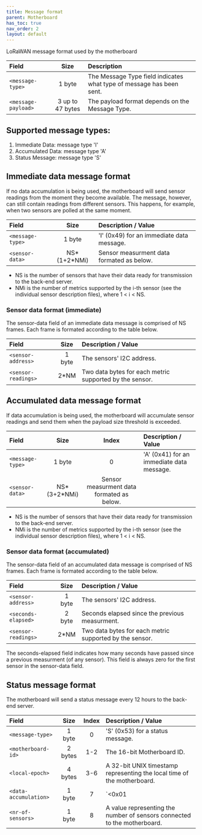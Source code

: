 ```yaml
---
title: Message format
parent: Motherboard
has_toc: true
nav_order: 2
layout: default
---
```


LoRaWAN message format used by the motherboard

| Field                 | Size             | Description |
|:----------------------|:----------------:|:------------|
| `<message-type>`      | 1 byte           | The Message Type field indicates what type of message has been sent. |
| `<message-payload>`   | 3 up to 47 bytes | The payload format depends on the Message Type.|

## Supported message types:

1. Immediate Data: message type 'I'
2. Accumulated Data: message type 'A'
3. Status Message: message type 'S'

## Immediate data message format

If no data accumulation is being used, the motherboard will send sensor readings from the moment
they become available. The message, however, can still contain readings from different sensors. This
happens, for example, when two sensors are polled at the same moment.

| Field                 | Size             | Description / Value |
|:----------------------|:----------------:|:--------------------|
| `<message-type>`      | 1 byte           | 'I' (0x49) for an immediate data message. |
| `<sensor-data>`       | NS*(1+2*NMi)     | Sensor measurment data formated as below. |

* NS is the number of sensors that have their data ready for transmission to the back-end server.
* NMi is the number of metrics supported by the i-th sensor (see the individual sensor description files), where 1 < i < NS.

### Sensor data format (immediate)

The sensor-data field of an immediate data message is comprised of NS frames. Each frame is formated
according to the table below.

| Field                 | Size             | Description / Value |
|:----------------------|:----------------:|:--------------------|
| `<sensor-address>`    | 1 byte           | The sensors' I2C address. |
| `<sensor-readings>`   | 2*NM   | Two data bytes for each metric supported by the sensor. |

## Accumulated data message format

If data accumulation is being used, the motherboard will accumulate sensor readings and send them
when the payload size threshold is exceeded.

| Field                 | Size             | Index      | Description / Value |
|:----------------------|:----------------:|:----------:|:--------------------|
| `<message-type>`      | 1 byte           | 0          | 'A' (0x41) for an immediate data message. |
| `<sensor-data>`       | NS*(3+2*NMi)     | Sensor measurment data formated as below. |

* NS is the number of sensors that have their data ready for transmission to the back-end server.
* NMi is the number of metrics supported by the i-th sensor (see the individual sensor description files), where 1 < i < NS.

### Sensor data format (accumulated)

The sensor-data field of an accumulated data message is comprised of NS frames. Each frame is formated
according to the table below.

| Field                 | Size             | Description / Value |
|:----------------------|:----------------:|:--------------------|
| `<sensor-address>`    | 1 byte           | The sensors' I2C address. |
| `<seconds-elapsed>`   | 2 byte           | Seconds elapsed since the previous measurment. |
| `<sensor-readings>`   | 2*NM   | Two data bytes for each metric supported by the sensor. |

The seconds-elapsed field indicates how many seconds have passed since a previous measurment (of any
sensor). This field is always zero for the first sensor in the sensor-data field.

## Status message format

The motherboard will send a status message every 12 hours to the back-end server.

| Field                 | Size             | Index      | Description / Value |
|:----------------------|:----------------:|:----------:|:--------------------|
| `<message-type>`      | 1 byte           | 0          | 'S' (0x53) for a status message. |
| `<motherboard-id>`    | 2 bytes          | 1-2        | The 16-bit Motherboard ID.|
| `<local-epoch>`       | 4 bytes          | 3-6        | A 32-bit UNIX timestamp representing the local time of the motherboard. |
| `<data-accumulation>` | 1 byte           | 7          | `<0x01 | 0x00 >` Indicating if data accumulation is used or not (resp.). |
| `<nr-of-sensors>`     | 1 byte           | 8          | A value representing the number of sensors connected to the motherboard. |
